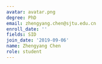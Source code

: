```yaml
---
avatar: avatar.png
degree: PhD
email: zhengyang.chen@sjtu.edu.cn
enroll_date: ''
fields: SID
join_date: '2019-09-06'
name: Zhengyang Chen
role: student
---
```

